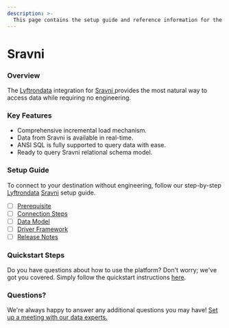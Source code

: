 ```yaml
---
description: >-
  This page contains the setup guide and reference information for the Sravni source connector.
---
```


# Sravni

### Overview

The [Lyftrondata](https://www.lyftrondata.com/) integration for [Sravni](https://www.lyftrondata.com/integration/sravni/)[ ](https://www.lyftrondata.com/integration/sravni/)provides the most natural way to access data while requiring no engineering.

### Key Features

* Comprehensive incremental load mechanism.
* Data from Sravni is available in real-time.&#x20;
* ANSI SQL is fully supported to query data with ease.
* Ready to query Sravni relational schema model.

### Setup Guide

To connect to your destination without engineering, follow our step-by-step [Lyftrondata](https://www.lyftrondata.com/)  [Sravni](https://www.lyftrondata.com/integration/sravni/) setup guide.

* [ ] [Prerequisite](../../marketing-analytics/sravni/prerequisite.md)
* [ ] [Connection Steps](../../marketing-analytics/sravni/connection-steps.md)
* [ ] [Data Model](../../marketing-analytics/sravni/data-model/)
* [ ] [Driver Framework](../../marketing-analytics/sravni/driver-framework/)
* [ ] [Release Notes](../../marketing-analytics/sravni/release-notes.md)

### Quickstart Steps

Do you have questions about how to use the platform? Don't worry; we've got you covered. Simply follow the quickstart instructions [here](../../../quickstart-steps.md).

### Questions? <a href="#questions" id="questions"></a>

We're always happy to answer any additional questions you may have! [Set up a meeting with our data experts.](https://www.lyftrondata.com/book-a-meeting/)

